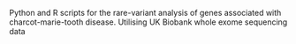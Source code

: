 Python and R scripts for the rare-variant analysis of genes associated with charcot-marie-tooth disease. Utilising UK Biobank whole exome sequencing data
